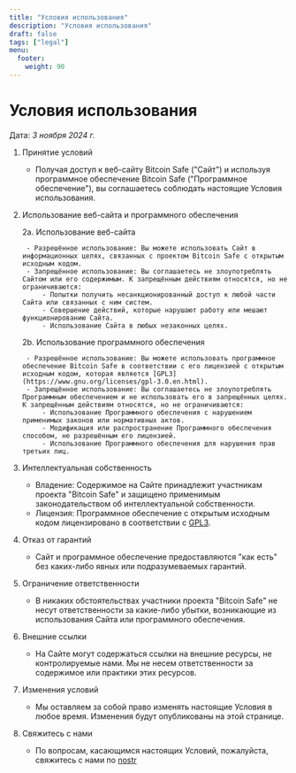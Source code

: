```yaml
---
title: "Условия использования"
description: "Условия использования"
draft: false
tags: ["legal"]
menu:
  footer:
    weight: 90
---
```


# Условия использования

Дата: *3 ноября 2024 г.*

1. Принятие условий

    - Получая доступ к веб-сайту Bitcoin Safe ("Сайт") и используя программное обеспечение Bitcoin Safe ("Программное обеспечение"), вы соглашаетесь соблюдать настоящие Условия использования. 

2. Использование веб-сайта и программного обеспечения

    2a. Использование веб-сайта

        - Разрешённое использование: Вы можете использовать Сайт в информационных целях, связанных с проектом Bitcoin Safe с открытым исходным кодом.
        - Запрещённое использование: Вы соглашаетесь не злоупотреблять Сайтом или его содержимым. К запрещённым действиям относятся, но не ограничиваются:
            - Попытки получить несанкционированный доступ к любой части Сайта или связанных с ним систем.
            - Совершение действий, которые нарушают работу или мешают функционированию Сайта.
            - Использование Сайта в любых незаконных целях.

    2b. Использование программного обеспечения

        - Разрешённое использование: Вы можете использовать программное обеспечение Bitcoin Safe в соответствии с его лицензией с открытым исходным кодом, которая является [GPL3](https://www.gnu.org/licenses/gpl-3.0.en.html).
        - Запрещённое использование: Вы соглашаетесь не злоупотреблять Программным обеспечением и не использовать его в запрещённых целях. К запрещённым действиям относятся, но не ограничиваются:
            - Использование Программного обеспечения с нарушением применимых законов или нормативных актов.
            - Модификация или распространение Программного обеспечения способом, не разрешённым его лицензией.
            - Использование Программного обеспечения для нарушения прав третьих лиц.

3. Интеллектуальная собственность

    - Владение: Содержимое на Сайте принадлежит участникам проекта "Bitcoin Safe" и защищено применимым законодательством об интеллектуальной собственности.
    - Лицензия: Программное обеспечение с открытым исходным кодом лицензировано в соответствии с [GPL3](https://www.gnu.org/licenses/gpl-3.0.en.html).


4. Отказ от гарантий

    - Сайт и программное обеспечение предоставляются "как есть" без каких-либо явных или подразумеваемых гарантий.

5. Ограничение ответственности

    - В никаких обстоятельствах участники проекта "Bitcoin Safe" не несут ответственности за какие-либо убытки, возникающие из использования Сайта или программного обеспечения.

6. Внешние ссылки

    - На Сайте могут содержаться ссылки на внешние ресурсы, не контролируемые нами. Мы не несем ответственности за содержимое или практики этих ресурсов.

7. Изменения условий

    - Мы оставляем за собой право изменять настоящие Условия в любое время. Изменения будут опубликованы на этой странице.

8. Свяжитесь с нами

    - По вопросам, касающимся настоящих Условий, пожалуйста, свяжитесь с нами по [nostr](https://nostr.com/npub1g9uhysae68vhvwwqel8v9enr9mg43rn4tpurs6a9g4jsrw6nl7lsplhs9v)